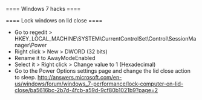 ==== Windows 7 hacks ====

==== Lock windows on lid close ====

* Go to regedit > HKEY_LOCAL_MACHINE\SYSTEM\CurrentControlSet\Control\SessionManager\Power
* Right click > New > DWORD (32 bits) 
* Rename it to AwayModeEnabled
* Select it > Right click > Change value to 1 (Hexadecimal)
* Go to the Power Options settings page and change the lid close action to sleep.
http://answers.microsoft.com/en-us/windows/forum/windows_7-performance/lock-computer-on-lid-close/ba5616bc-2b7d-4fcb-a59d-9cf80b1021b9?page=2
